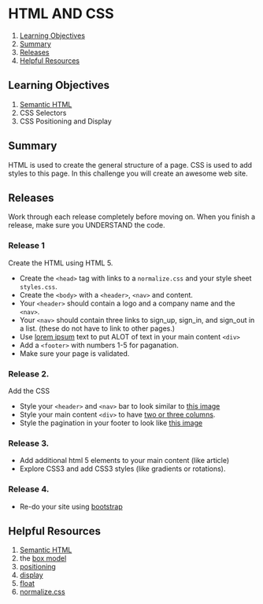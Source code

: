 # HTML AND CSS


1. [Learning Objectives](#learning-objectives)
1. [Summary](#summary)
1. [Releases](#releases)
1. [Helpful Resources](#helpful-resources)

## Learning Objectives

1. [Semantic HTML](http://www.webstyleguide.com/wsg3/5-site-structure/2-semantic-markup.html)
1. CSS Selectors
1. CSS Positioning and Display

## Summary 
HTML is used to create the general structure of a page.  CSS is used to add styles to this page.  In this challenge you will create an awesome web site. 
## Releases
Work through each release completely before moving on.  When you finish a release, make sure you UNDERSTAND the code. 

### Release 1
Create the HTML using HTML 5.  
*  Create the `<head>` tag with links to a `normalize.css` and your style sheet `styles.css`.
* Create the `<body>` with a `<header>`, `<nav>` and content. 
* Your `<header>` should contain a logo and a company name and the `<nav>`.
* Your `<nav>` should contain three links to sign_up, sign_in, and sign_out in a list. (these do not have to link to other pages.)
* Use [lorem ipsum](http://www.lipsum.com/) text to put ALOT of text in your main content `<div>`
* Add a `<footer>` with numbers 1-5 for paganation.
* Make sure your page is validated.

### Release 2. 
Add the CSS
* Style your `<header>` and `<nav>` bar to look similar to [this image](nav.png)
* Style your main content `<div>` to have [two or three columns](http://www.noupe.com/css/9-timeless-3-column-layout-techniques.html).
* Style the pagination in your footer to look like [this image](pagination.jpeg) 

### Release 3.
* Add additional html 5 elements to your main content (like article)
* Explore CSS3  and add CSS3 styles (like gradients or rotations).

### Release 4.
* Re-do your site using [bootstrap](http://getbootstrap.com/)

## Helpful Resources

1. [Semantic HTML](http://www.webstyleguide.com/wsg3/5-site-structure/2-semantic-markup.html)
1. the [box model](http://css-tricks.com/the-css-box-model/)
1. [positioning](http://alistapart.com/article/css-positioning-101)
1. [display](http://reference.sitepoint.com/css/display) 
1. [float](http://alistapart.com/article/css-floats-101)
1. [normalize.css](http://necolas.github.io/normalize.css/)
